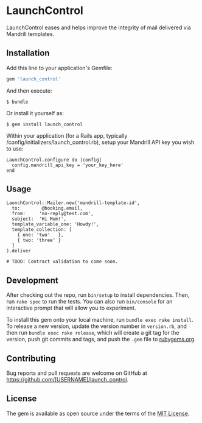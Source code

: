 # LaunchControl

LaunchControl eases and helps improve the integrity of mail delivered via Mandrill templates.

## Installation

Add this line to your application's Gemfile:

```ruby
gem 'launch_control'
```

And then execute:

    $ bundle

Or install it yourself as:

    $ gem install launch_control

Within your application (for a Rails app, typically /config/initializers/launch_control.rb), setup your Mandrill API key you wish to use:

    LaunchControl.configure do |config|
      config.mandrill_api_key = 'your_key_here'
    end

## Usage

    LaunchControl::Mailer.new('mandrill-template-id',
      to:        @booking.email,
      from:     'no-reply@test.com',
      subject:  'Hi Mum!',
      template_variable_one: 'Howdy!',
      template_collection: [
        { one: 'two'   },
        { two: 'three' }
      ]
    ).deliver

    # TODO: Contract validation to come soon.

## Development

After checking out the repo, run `bin/setup` to install dependencies. Then, run `rake spec` to run the tests. You can also run `bin/console` for an interactive prompt that will allow you to experiment.

To install this gem onto your local machine, run `bundle exec rake install`. To release a new version, update the version number in `version.rb`, and then run `bundle exec rake release`, which will create a git tag for the version, push git commits and tags, and push the `.gem` file to [rubygems.org](https://rubygems.org).

## Contributing

Bug reports and pull requests are welcome on GitHub at https://github.com/[USERNAME]/launch_control.


## License

The gem is available as open source under the terms of the [MIT License](http://opensource.org/licenses/MIT).

